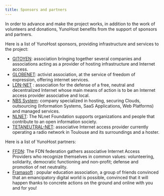 ```yaml
---
title: Sponsors and partners
---
```


In order to advance and make the project works, in addition to the work of volunteers and donations, YunoHost benefits from the support of sponsors and partners.

Here is a list of YunoHost sponsors, providing infrastructure and services to the project:

- [GITOYEN](https://gitoyen.net): association bringing together several companies and associations acting as a provider of hosting infrastructure and Internet access.
- [GLOBENET](http://www.globenet.org): activist association, at the service of freedom of expression, offering internet services.
- [LDN-NET](https://ldn-fai.net/) : association for the defense of a free, neutral and decentralized Internet whose main means of action is to be an Internet access provider associative and local.
- [NBS System](https://www.nbs-system.com/): company specialized in hosting, securing Clouds, outsourcing (Information Systems, SaaS Applications, Web Platforms) and managed services.
- [NLNET](https://nlnet.nl/): The NLnet Foundation supports organizations and people that contribute to an open information society.
- [TETANEUTRAL-NET](https://tetaneutral.net/): associative Internet access provider currently operating a radio network in Toulouse and its surroundings and a hoster.

Here is a list of YunoHost partners:

- [FFDN](https://www.ffdn.org/): The FDN federation gathers associative Internet Access Providers who recognize themselves in common values: volunteering, solidarity, democratic functioning and non-profit; defense and promotion of net neutrality.
- [Framasoft](https://framasoft.org/) : popular education association, a group of friends convinced that an emancipatory digital world is possible, convinced that it will happen thanks to concrete actions on the ground and online with you and for you!
